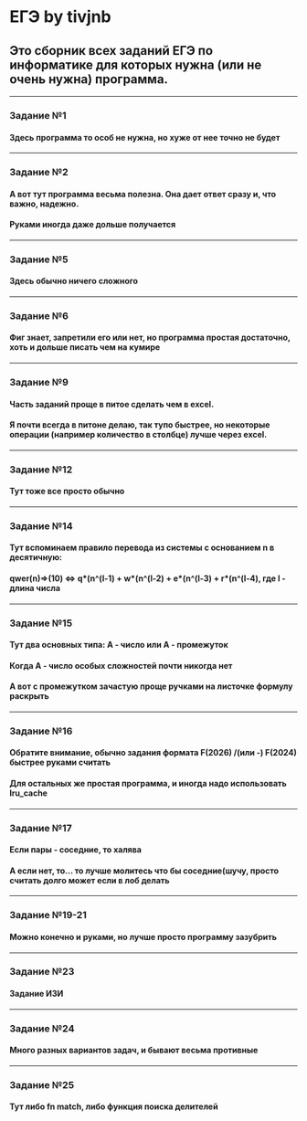 <h1>ЕГЭ by tivjnb</h1>
<h2>Это сборник всех заданий ЕГЭ по информатике для которых нужна (или не очень нужна) программа.
</h2>

<hr>
<h3>
Задание №1
</h3>
<h4>
Здесь программа то особ не нужна, но хуже от нее точно не будет
</h4>

<hr>
<h3>
Задание №2
</h3>
<h4>А вот тут программа весьма полезна. Она дает ответ сразу и, что важно, надежно.</h4>
<h4>Руками иногда даже дольше получается</h4>

<hr>
<h3>Задание №5</h3>
<h4>Здесь обычно ничего сложного</h4>

<hr>
<h3>Задание №6</h3>
<h4>Фиг знает, запретили его или нет, но программа простая достаточно, хоть и дольше писать чем на кумире</h4>

<hr>
<h3>Задание №9</h3>
<h4>Часть заданий проще в питое сделать чем в excel.</h4>
<h4>Я почти всегда в питоне делаю, так тупо быстрее, но некоторые операции (например количество в столбце) лучше через excel.</h4>

<hr>
<h3>Задание №12</h3>
<h4>Тут тоже все просто обычно</h4>

<hr>
<h3>Задание №14</h3>
<h4>Тут вспоминаем правило перевода из системы с основанием n в десятичную:</h4>
<h4>qwer(n)=>(10) <=> q*(n^(l-1) + w*(n^(l-2) + e*(n^(l-3) + r*(n^(l-4), где l - длина числа</h4>

<hr>
<h3>Задание №15</h3>
<h4>Тут два основных типа: А - число или А - промежуток</h4>
<h4>Когда А - число особых сложностей почти никогда нет</h4>
<h4>А вот с промежутком зачастую проще ручками на листочке формулу раскрыть</h4>

<hr>
<h3>Задание №16</h3>
<h4>Обратите внимание, обычно задания формата F(2026) /(или -) F(2024) быстрее руками считать</h4>
<h4>Для остальных же простая программа, и иногда надо использовать lru_cache</h4>

<hr>
<h3>Задание №17</h3>
<h4>Если пары - соседние, то халява</h4>
<h4>А если нет, то... то лучше молитесь что бы соседние(шучу, просто считать долго может если в лоб делать</h4>

<hr>
<h3>Задание №19-21</h3>
<h4>Можно конечно и руками, но лучше просто программу зазубрить</h4>

<hr>
<h3>Задание №23</h3>
<h4>Задание ИЗИ</h4>

<hr>
<h3>Задание №24</h3>
<h4>Много разных вариантов задач, и бывают весьма противные</h4>

<hr>
<h3>Задание №25</h3>
<h4>Тут либо fn match, либо функция поиска делителей</h4>
